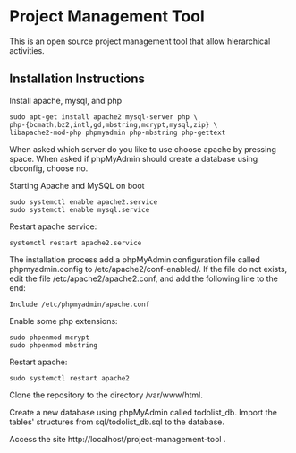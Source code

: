 # Project Management Tool

This is an open source project management tool that allow hierarchical activities.

## Installation Instructions

Install apache, mysql, and php

    sudo apt-get install apache2 mysql-server php \
    php-{bcmath,bz2,intl,gd,mbstring,mcrypt,mysql,zip} \
    libapache2-mod-php phpmyadmin php-mbstring php-gettext

When asked which server do you like to use choose apache by pressing space. 
When asked if phpMyAdmin should create a database using dbconfig, choose no. 

Starting Apache and MySQL on boot

    sudo systemctl enable apache2.service
    sudo systemctl enable mysql.service

Restart apache service:

    systemctl restart apache2.service

The installation process add a phpMyAdmin configuration file called phpmyadmin.config to /etc/apache2/conf-enabled/. If the file do not exists, edit the file /etc/apache2/apache2.conf, and add the following line to the end:

    Include /etc/phpmyadmin/apache.conf

Enable some php extensions: 

    sudo phpenmod mcrypt
    sudo phpenmod mbstring
  
Restart apache:

    sudo systemctl restart apache2

Clone the repository to the directory /var/www/html. 

Create a new database using phpMyAdmin called todolist_db. 
Import the tables' structures from sql/todolist_db.sql to the database.

Access the site http://localhost/project-management-tool .


